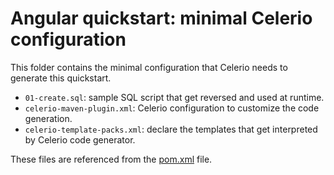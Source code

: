 # Angular quickstart: minimal Celerio configuration

This folder contains the minimal configuration that Celerio needs to generate this quickstart.

* `01-create.sql`: sample SQL script that get reversed and used at runtime.
* `celerio-maven-plugin.xml`: Celerio configuration to customize the code generation.
* `celerio-template-packs.xml`: declare the templates that get interpreted by Celerio code generator.

These files are referenced from the [pom.xml][] file.

[pom.xml]: https://github.com/jaxio/celerio-angular-quickstart/blob/master/quickstart/pom.xml
